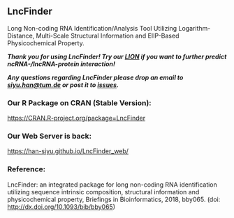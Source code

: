 ## LncFinder
Long Non-coding RNA Identification/Analysis Tool Utilizing Logarithm-Distance, Multi-Scale Structural Information and EIIP-Based Physicochemical Property.

***Thank you for using LncFinder! Try our [LION](https://academic.oup.com/bib/advance-article/doi/10.1093/bib/bbac420/6713512) if you want to further predict ncRNA-/lncRNA-protein interaction!***

***Any questions regarding LncFinder please drop an email to siyu.han@tum.de or post it to [issues](https://github.com/HAN-Siyu/LncFinder/issues).***
  
### Our R Package on CRAN (Stable Version):  
https://CRAN.R-project.org/package=LncFinder  


### Our Web Server is back:  
https://han-siyu.github.io/LncFinder_web/
  
### Reference:  
LncFinder: an integrated package for long non-coding RNA identification utilizing sequence intrinsic composition, structural information and physicochemical property, Briefings in Bioinformatics, 2018, bby065. (doi: http://dx.doi.org/10.1093/bib/bby065)
